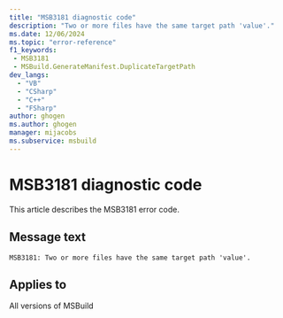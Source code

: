 ```yaml
---
title: "MSB3181 diagnostic code"
description: "Two or more files have the same target path 'value'."
ms.date: 12/06/2024
ms.topic: "error-reference"
f1_keywords:
 - MSB3181
 - MSBuild.GenerateManifest.DuplicateTargetPath
dev_langs:
  - "VB"
  - "CSharp"
  - "C++"
  - "FSharp"
author: ghogen
ms.author: ghogen
manager: mijacobs
ms.subservice: msbuild
---
```


# MSB3181 diagnostic code

<!-- :::ErrorDefinitionDescription::: -->
<!-- :::editable-content name="introDescription"::: -->
This article describes the MSB3181 error code.
<!-- :::editable-content-end::: -->

## Message text

`MSB3181: Two or more files have the same target path 'value'.`

<!-- :::editable-content name="postOutputDescription"::: -->
<!--
{StrBegin="MSB3181: "}
-->
<!-- :::editable-content-end::: -->
<!-- :::ErrorDefinitionDescription-end::: -->

## Applies to

All versions of MSBuild
